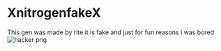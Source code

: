 # XnitrogenfakeX

This gen was made by rite it is fake and just for fun reasons i was bored
![hacker png](https://github.com/ritepro/XnitrogenfakeX/assets/147250401/b1625346-8cdf-42ed-af18-f6147da6c3c1)
